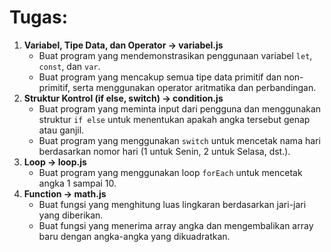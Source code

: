 # **Tugas:**

1.  **Variabel, Tipe Data, dan Operator -> variabel.js**
    -   Buat program yang mendemonstrasikan penggunaan variabel `let`, `const`, dan `var`.
    -   Buat program yang mencakup semua tipe data primitif dan non-primitif, serta menggunakan operator aritmatika dan perbandingan.
2.  **Struktur Kontrol (if else, switch) -> condition.js**
    -   Buat program yang meminta input dari pengguna dan menggunakan struktur `if else` untuk menentukan apakah angka tersebut genap atau ganjil.
    -   Buat program yang menggunakan `switch` untuk mencetak nama hari berdasarkan nomor hari (1 untuk Senin, 2 untuk Selasa, dst.).
3.  **Loop -> loop.js**
    -   Buat program yang menggunakan loop `forEach` untuk mencetak angka 1 sampai 10.
4.  **Function -> math.js**
    -   Buat fungsi yang menghitung luas lingkaran berdasarkan jari-jari yang diberikan.
    -   Buat fungsi yang menerima array angka dan mengembalikan array baru dengan angka-angka yang dikuadratkan.